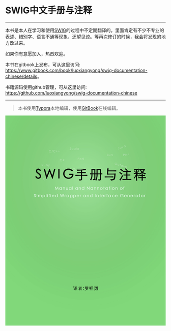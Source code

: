 # SWIG中文手册与注释
***

本书是本人在学习和使用[SWIG](http://www.swig.org)的过程中不定期翻译的。里面肯定有不少不专业的表述、错别字、语言不通等现象，还望见谅。等再次修订的时候，我会将发现的地方改过来。

如果你有意愿加入，热烈欢迎。

本书在gitbook上发布，可从这里访问:
<https://www.gitbook.com/book/luoxiangyong/swig-documentation-chinese/details>。

书籍源码使用github管理，可从这里访问: 
<https://github.com/luoxiangyong/swig-documentation-chinese>

***
> 本书使用[Typora](https://www.typora.io)本地编辑，使用[GitBook](https://www.gitbook.com)在线编辑。


![cover](/cover.jpg)



